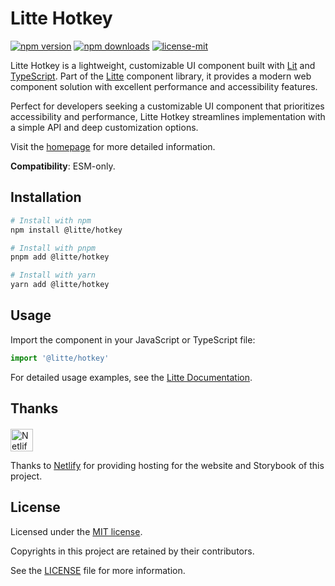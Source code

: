 # Litte Hotkey

<!-- [![jsr score](https://jsr.io/badges/@litte/hotkey/score)](https://jsr.io/@litte/hotkey) -->
<!-- [![jsr version](https://jsr.io/badges/@litte/hotkey)](https://jsr.io/@litte/hotkey) -->
[![npm version](https://img.shields.io/npm/v/@litte/hotkey)](https://www.npmjs.com/package/@litte/hotkey)
[![npm downloads](https://img.shields.io/npm/dm/@litte/hotkey)](https://www.npmjs.com/package/@litte/hotkey)
[![license-mit](https://img.shields.io/badge/License-MIT-greens.svg)][license-mit]

Litte Hotkey is a lightweight, customizable UI component built with [Lit][lit]
and [TypeScript][typescript]. Part of the [Litte][litte-homepage] component library,
it provides a modern web component solution with excellent performance and
accessibility features.

Perfect for developers seeking a customizable UI component that prioritizes accessibility and performance,
Litte Hotkey streamlines implementation with a simple API and deep customization options.

Visit the [homepage][litte-homepage] for more detailed information.

**Compatibility**: ESM-only.

## Installation

```sh
# Install with npm
npm install @litte/hotkey

# Install with pnpm
pnpm add @litte/hotkey

# Install with yarn
yarn add @litte/hotkey
```

## Usage

Import the component in your JavaScript or TypeScript file:

```ts
import '@litte/hotkey'
```

For detailed usage examples, see the [Litte Documentation](https://litte.dev/docs).

## Thanks

<p align="left" style="margin-top: 20px;">
  <a href="https://www.netlify.com/?utm_source=litte&utm_medium=npmjs&utm_campaign=README" style="margin-right: 12px;">
    <img src="https://www.netlify.com/img/global/badges/netlify-color-accent.svg" alt="Netlify" height="36px" />
  </a>
</p>

Thanks to [Netlify](https://www.netlify.com/) for providing hosting for the website and Storybook of this project.

## License

Licensed under the [MIT license][license-mit].

Copyrights in this project are retained by their contributors.

See the [LICENSE][license-mit] file for more information.

[litte-homepage]: https://litte.dev
[license-mit]: https://github.com/riipandi/litte/blob/main/LICENSE
[typescript]: https://www.typescriptlang.org
[lit]: https://lit.dev
